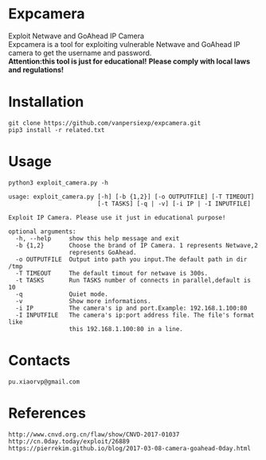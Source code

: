 # Expcamera
Exploit Netwave and GoAhead IP Camera  
Expcamera is a tool for exploiting vulnerable Netwave and GoAhead IP camera to get the username and password.  
**Attention:this tool is just for educational!**
**Please comply with local laws and regulations!**

# Installation
	git clone https://github.com/vanpersiexp/expcamera.git  
	pip3 install -r related.txt  
# Usage
	python3 exploit_camera.py -h  

	usage: exploit_camera.py [-h] [-b {1,2}] [-o OUTPUTFILE] [-T TIMEOUT]  
        	                 [-t TASKS] [-q | -v] [-i IP | -I INPUTFILE]  

	Exploit IP Camera. Please use it just in educational purpose!  

	optional arguments:  
	  -h, --help     show this help message and exit  
	  -b {1,2}       Choose the brand of IP Camera. 1 represents Netwave,2  
	                 represents GoAhead.  
	  -o OUTPUTFILE  Output into path you input.The default path in dir /tmp  
	  -T TIMEOUT     The default timout for netwave is 300s.  
	  -t TASKS       Run TASKS number of connects in parallel,default is 10  
	  -q             Quiet mode.  
	  -v             Show more informations.  
	  -i IP          The camera's ip and port.Example: 192.168.1.100:80  
	  -I INPUTFILE   The camera's ip:port address file. The file's format like  
	                 this 192.168.1.100:80 in a line.  
# Contacts
	pu.xiaorvp@gmail.com  

# References
	http://www.cnvd.org.cn/flaw/show/CNVD-2017-01037  
	http://cn.0day.today/exploit/26889  
	https://pierrekim.github.io/blog/2017-03-08-camera-goahead-0day.html  
